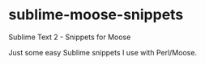 sublime-moose-snippets
======================

Sublime Text 2 - Snippets for Moose

Just some easy Sublime snippets I use with Perl/Moose.